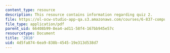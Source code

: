 ```yaml
---
content_type: resource
description: This resource contains information regarding quiz 2.
file: https://ol-ocw-studio-app-qa.s3.amazonaws.com/courses/6-837-computer-graphics-fall-2012/4d5fa8746ea9838b454519e313d538d7_MIT6_837F12_2010_final.pdf
file_type: application/pdf
parent_uid: 66408b99-8ea4-ad11-58f4-167bb945e57c
resourcetype: Document
title: '2010'
uid: 4d5fa874-6ea9-838b-4545-19e313d538d7
---
```


